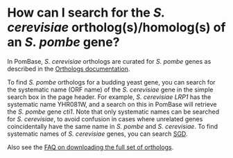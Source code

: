 # How can I search for the *S. cerevisiae* ortholog(s)/homolog(s) of an *S. pombe* gene?
<!-- pombase_categories: Orthology,Finding data -->

In PomBase, *S. cerevisiae* orthologs are curated for *S. pombe* genes as
described in the [Orthologs documentation](/documentation/orthologs).

To find *S. pombe* orthologs for a budding yeast gene, you can search
for the systematic name (ORF name) of the *S. cerevisiae* gene in the
simple search box in the page header. For example, *S. cerevisiae*
*LRP1* has the systematic name YHR081W, and a search on this in
PomBase will retrieve the *S. pombe* gene *cti1*. Note that only
systematic names can be searched for *S. cerevisiae*, to avoid
confusion in cases where unrelated genes coincidentally have the same
name in *S. pombe* and *S. cerevisiae*. To find systematic names of
*S. cerevisiae* genes, you can search
[SGD](https://www.yeastgenome.org/locus).

Also see the [FAQ on downloading the full set of orthologs](/faq/how-do-i-receive-updates-list-s.-cerevisiae-and-s.-pombe-orthologs).

